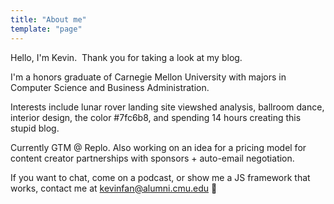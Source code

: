 ```yaml
---
title: "About me"
template: "page"
---
```

Hello, I'm Kevin.
‍
Thank you for taking a look at my blog.

I'm a honors graduate of Carnegie Mellon University with majors in Computer Science and Business Administration. 

Interests include lunar rover landing site viewshed analysis, ballroom dance, interior design, the color #7fc6b8, and spending 14 hours creating this stupid blog.

Currently GTM @ Replo. Also working on an idea for a pricing model for content creator partnerships with sponsors + auto-email negotiation.

If you want to chat, come on a podcast, or show me a JS framework that works, contact me at kevinfan@alumni.cmu.edu 🚀